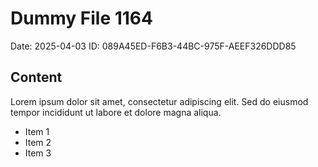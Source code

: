 # Dummy File 1164

Date: 2025-04-03
ID: 089A45ED-F6B3-44BC-975F-AEEF326DDD85

## Content

Lorem ipsum dolor sit amet, consectetur adipiscing elit.
Sed do eiusmod tempor incididunt ut labore et dolore magna aliqua.

* Item 1
* Item 2
* Item 3

